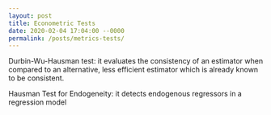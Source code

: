 ```yaml
---
layout: post
title: Econometric Tests
date: 2020-02-04 17:04:00 --0000
permalink: /posts/metrics-tests/
---
```


Durbin-Wu-Hausman test: it evaluates the consistency of an estimator when compared to an alternative, less efficient estimator which is already known to be consistent.

Hausman Test for Endogeneity: it detects endogenous regressors in a regression model

